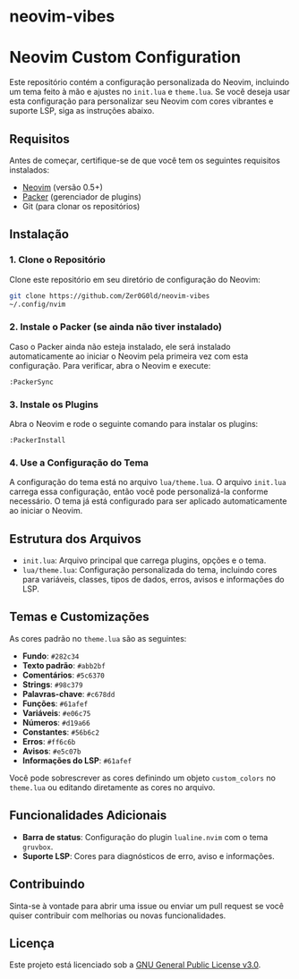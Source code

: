 # neovim-vibes

# Neovim Custom Configuration

Este repositório contém a configuração personalizada do Neovim, incluindo um tema feito à mão e ajustes no `init.lua` e `theme.lua`. Se você deseja usar esta configuração para personalizar seu Neovim com cores vibrantes e suporte LSP, siga as instruções abaixo.

## Requisitos

Antes de começar, certifique-se de que você tem os seguintes requisitos instalados:

- [Neovim](https://neovim.io/) (versão 0.5+)
- [Packer](https://github.com/wbthomason/packer.nvim) (gerenciador de plugins)
- Git (para clonar os repositórios)
  
## Instalação

### 1. Clone o Repositório

Clone este repositório em seu diretório de configuração do Neovim:

```bash
git clone https://github.com/Zer0G0ld/neovim-vibes
~/.config/nvim
```

### 2. Instale o Packer (se ainda não tiver instalado)

Caso o Packer ainda não esteja instalado, ele será instalado automaticamente ao iniciar o Neovim pela primeira vez com esta configuração. Para verificar, abra o Neovim e execute:

```vim
:PackerSync
```

### 3. Instale os Plugins

Abra o Neovim e rode o seguinte comando para instalar os plugins:

```vim
:PackerInstall
```

### 4. Use a Configuração do Tema

A configuração do tema está no arquivo `lua/theme.lua`. O arquivo `init.lua` carrega essa configuração, então você pode personalizá-la conforme necessário. O tema já está configurado para ser aplicado automaticamente ao iniciar o Neovim.

## Estrutura dos Arquivos

- `init.lua`: Arquivo principal que carrega plugins, opções e o tema.
- `lua/theme.lua`: Configuração personalizada do tema, incluindo cores para variáveis, classes, tipos de dados, erros, avisos e informações do LSP.

## Temas e Customizações

As cores padrão no `theme.lua` são as seguintes:

- **Fundo**: `#282c34`
- **Texto padrão**: `#abb2bf`
- **Comentários**: `#5c6370`
- **Strings**: `#98c379`
- **Palavras-chave**: `#c678dd`
- **Funções**: `#61afef`
- **Variáveis**: `#e06c75`
- **Números**: `#d19a66`
- **Constantes**: `#56b6c2`
- **Erros**: `#ff6c6b`
- **Avisos**: `#e5c07b`
- **Informações do LSP**: `#61afef`

Você pode sobrescrever as cores definindo um objeto `custom_colors` no `theme.lua` ou editando diretamente as cores no arquivo.

## Funcionalidades Adicionais

- **Barra de status**: Configuração do plugin `lualine.nvim` com o tema `gruvbox`.
- **Suporte LSP**: Cores para diagnósticos de erro, aviso e informações.

## Contribuindo

Sinta-se à vontade para abrir uma issue ou enviar um pull request se você quiser contribuir com melhorias ou novas funcionalidades.

## Licença

Este projeto está licenciado sob a [GNU General Public License v3.0](LICENSE).
